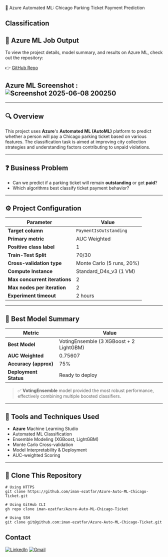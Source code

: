 🚗 Azure Automated ML: Chicago Parking Ticket Payment Prediction  
## Classification

## 🔗 Azure ML Job Output

To view the project details, model summary, and results on Azure ML, check out the repository:

👉 [GitHub Repo](https://github.com/iman-ezatfar/Azure-Auto-ML-Chicago-Ticket)


## Azure ML Screenshot :![Screenshot 2025-06-08 200250](https://github.com/user-attachments/assets/c54d7b34-331e-471d-a486-cf5cd63dceba)



---

## 🔍 Overview

This project uses **Azure**'s **Automated ML (AutoML)** platform to predict whether a person will pay a Chicago parking ticket based on various features. The classification task is aimed at improving city collection strategies and understanding factors contributing to unpaid violations.

---

## ❓ Business Problem

- Can we predict if a parking ticket will remain **outstanding** or get **paid**?
- Which algorithms best classify ticket payment behavior?

---

## ⚙️ Project Configuration

| Parameter                     | Value                         |
|------------------------------|-------------------------------|
| **Target column**            | `PaymentIsOutstanding`        |
| **Primary metric**           | AUC Weighted                  |
| **Positive class label**     | 1                             |
| **Train-Test Split**         | 70/30                         |
| **Cross-validation type**    | Monte Carlo (5 runs, 20%)     |
| **Compute Instance**         | Standard_D4s_v3 (1 VM)        |
| **Max concurrent iterations**| 2                             |
| **Max nodes per iteration**  | 2                             |
| **Experiment timeout**       | 2 hours                       |

---

## 🧪 Best Model Summary

| Metric               | Value                                       |
|----------------------|---------------------------------------------|
| **Best Model**       | VotingEnsemble (3 XGBoost + 2 LightGBM)     |
| **AUC Weighted**     | 0.75607                                     |
| **Accuracy (approx)**| 75%                                         |
| **Deployment Status**| Ready to deploy                             |

> ✅ **VotingEnsemble** model provided the most robust performance, effectively combining multiple boosted classifiers.

---

## 🧠 Tools and Techniques Used

- **Azure** Machine Learning Studio  
- Automated ML Classification  
- Ensemble Modeling (XGBoost, LightGBM)  
- Monte Carlo Cross-validation  
- Model Interpretability & Deployment  
- AUC-weighted Scoring

---

## 📎 Clone This Repository

```Using bash
# Using HTTPS
git clone https://github.com/iman-ezatfar/Azure-Auto-ML-Chicago-Ticket.git
```
```Using CLI
# Using GitHub CLI
gh repo clone iman-ezatfar/Azure-Auto-ML-Chicago-Ticket
```

```Using SSH
# Using SSH
git clone git@github.com:iman-ezatfar/Azure-Auto-ML-Chicago-Ticket.git
```

## Contact

<a href="https://www.linkedin.com/in/imanezatfar"><img src="https://img.icons8.com/color/48/000000/linkedin.png" alt="LinkedIn"/></a>
<a href="mailto:iman.ezatfar89@gmail.com"><img src="https://img.icons8.com/color/48/000000/gmail.png" alt="Gmail"/></a>
